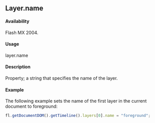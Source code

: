 ## Layer.name

#### Availability

Flash MX 2004.

#### Usage

layer.name

#### Description

Property; a string that specifies the name of the layer.

#### Example

The following example sets the name of the first layer in the current document to foreground:

```javascript
fl.getDocumentDOM().getTimeline().layers[0].name = "foreground";
```

